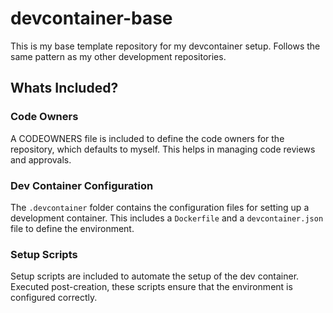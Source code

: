 # devcontainer-base
This is my base template repository for my devcontainer setup. Follows the same pattern as my other development repositories.

## Whats Included?

### Code Owners
A CODEOWNERS file is included to define the code owners for the repository, which defaults to myself. This helps in managing code reviews and approvals.

### Dev Container Configuration
The `.devcontainer` folder contains the configuration files for setting up a development container. This includes a `Dockerfile` and a `devcontainer.json` file to define the environment.

### Setup Scripts
Setup scripts are included to automate the setup of the dev container. Executed post-creation, these scripts ensure that the environment is configured correctly.